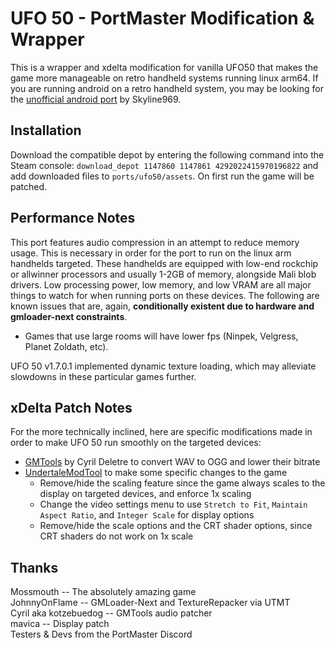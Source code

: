 # UFO 50 - PortMaster Modification & Wrapper
This is a wrapper and xdelta modification for vanilla UFO50 that makes the game more manageable on retro handheld systems running linux arm64. If you are running android on a retro handheld system, you may be looking for the [unofficial android port](https://github.com/Skyline969/UFO50AndroidUnofficial) by Skyline969.

## Installation
Download the compatible depot by entering the following command into the Steam console: `download_depot 1147860 1147861 4292022415970196822` and add downloaded files to `ports/ufo50/assets`. On first run the game will be patched.

## Performance Notes
This port features audio compression in an attempt to reduce memory usage. This is necessary in order for the port to run on the linux arm handhelds targeted. These handhelds are equipped with low-end rockchip or allwinner processors and usually 1-2GB of memory, alongside Mali blob drivers. Low processing power, low memory, and low VRAM are all major things to watch for when running ports on these devices. The following are known issues that are, again, **conditionally existent due to hardware and gmloader-next constraints**.

- Games that use large rooms will have lower fps (Ninpek, Velgress, Planet Zoldath, etc).

UFO 50 v1.7.0.1 implemented dynamic texture loading, which may alleviate slowdowns in these particular games further.

## xDelta Patch Notes
For the more technically inclined, here are specific modifications made in order to make UFO 50 run smoothly on the targeted devices:

- [GMTools](https://github.com/cdeletre/gmtools) by Cyril Deletre to convert WAV to OGG and lower their bitrate
- [UndertaleModTool](https://github.com/UnderminersTeam/UndertaleModTool) to make some specific changes to the game
    - Remove/hide the scaling feature since the game always scales to the display on targeted devices, and enforce 1x scaling
    - Change the video settings menu to use `Stretch to Fit`, `Maintain Aspect Ratio`, and `Integer Scale` for display options
    - Remove/hide the scale options and the CRT shader options, since CRT shaders do not work on 1x scale

## Thanks
Mossmouth -- The absolutely amazing game  
JohnnyOnFlame -- GMLoader-Next and TextureRepacker via UTMT  
Cyril aka kotzebuedog -- GMTools audio patcher  
mavica -- Display patch  
Testers & Devs from the PortMaster Discord